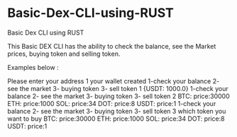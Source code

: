 # Basic-Dex-CLI-using-RUST
Basic Dex CLI using RUST

This Basic DEX CLI has the ability to check the balance, see the Market prices,
buying token and selling token.

Examples below :

Please enter your address
1
your wallet created 
1-check your balance
2- see the market
3- buying token
3- sell token
1
{USDT: 1000.0}
1-check your balance
2- see the market
3- buying token
3- sell token
2
BTC: price:30000
ETH: price:1000
SOL: price:34
DOT: price:8
USDT: price:1
1-check your balance
2- see the market
3- buying token
3- sell token
3
which token you want to buy 
BTC: price:30000
ETH: price:1000
SOL: price:34
DOT: price:8
USDT: price:1
